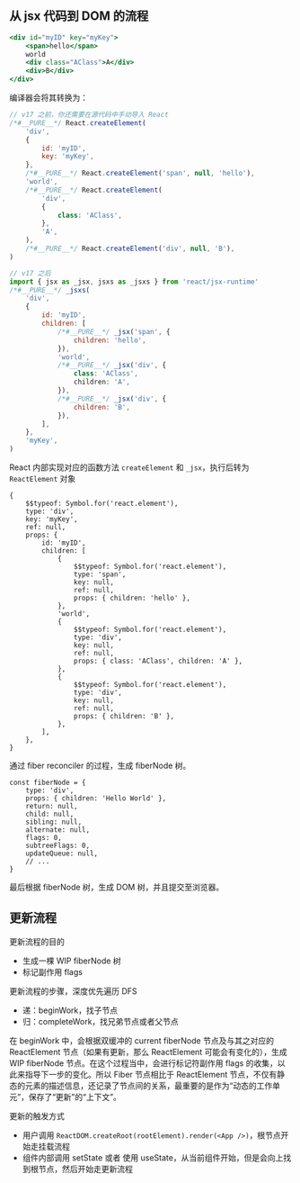 ## 从 jsx 代码到 DOM 的流程

```jsx
<div id="myID" key="myKey">
	<span>hello</span>
	world
	<div class="AClass">A</div>
	<div>B</div>
</div>
```

编译器会将其转换为：

```jsx
// v17 之前，你还需要在源代码中手动导入 React
/*#__PURE__*/ React.createElement(
	'div',
	{
		id: 'myID',
		key: 'myKey',
	},
	/*#__PURE__*/ React.createElement('span', null, 'hello'),
	'world',
	/*#__PURE__*/ React.createElement(
		'div',
		{
			class: 'AClass',
		},
		'A',
	),
	/*#__PURE__*/ React.createElement('div', null, 'B'),
)

// v17 之后
import { jsx as _jsx, jsxs as _jsxs } from 'react/jsx-runtime'
/*#__PURE__*/ _jsxs(
	'div',
	{
		id: 'myID',
		children: [
			/*#__PURE__*/ _jsx('span', {
				children: 'hello',
			}),
			'world',
			/*#__PURE__*/ _jsx('div', {
				class: 'AClass',
				children: 'A',
			}),
			/*#__PURE__*/ _jsx('div', {
				children: 'B',
			}),
		],
	},
	'myKey',
)
```

React 内部实现对应的函数方法 `createElement` 和 `_jsx`，执行后转为 `ReactElement` 对象

```tsx
{
	$$typeof: Symbol.for('react.element'),
	type: 'div',
	key: 'myKey',
	ref: null,
	props: {
		id: 'myID',
		children: [
			{
				$$typeof: Symbol.for('react.element'),
				type: 'span',
				key: null,
				ref: null,
				props: { children: 'hello' },
			},
			'world',
			{
				$$typeof: Symbol.for('react.element'),
				type: 'div',
				key: null,
				ref: null,
				props: { class: 'AClass', children: 'A' },
			},
			{
				$$typeof: Symbol.for('react.element'),
				type: 'div',
				key: null,
				ref: null,
				props: { children: 'B' },
			},
		],
	},
}
```

通过 fiber reconciler 的过程，生成 fiberNode 树。

```tsx
const fiberNode = {
	type: 'div',
	props: { children: 'Hello World' },
	return: null,
	child: null,
	sibling: null,
	alternate: null,
	flags: 0,
	subtreeFlags: 0,
	updateQueue: null,
	// ...
}
```

最后根据 fiberNode 树，生成 DOM 树，并且提交至浏览器。

## 更新流程

更新流程的目的

- 生成一棵 WIP fiberNode 树
- 标记副作用 flags

更新流程的步骤，深度优先遍历 DFS

- 递：beginWork，找子节点
- 归：completeWork，找兄弟节点或者父节点

在 beginWork 中，会根据双缓冲的 current fiberNode 节点及与其之对应的 ReactElement 节点（如果有更新，那么 ReactElement 可能会有变化的），生成 WIP fiberNode 节点。在这个过程当中，会进行标记符副作用 flags 的收集，以此来指导下一步的变化。所以 Fiber 节点相比于 ReactElement 节点，不仅有静态的元素的描述信息，还记录了节点间的关系，最重要的是作为“动态的工作单元”，保存了“更新”的“上下文”。

更新的触发方式

- 用户调用 `ReactDOM.createRoot(rootElement).render(<App />)`，根节点开始走挂载流程
- 组件内部调用 setState 或者 使用 useState，从当前组件开始，但是会向上找到根节点，然后开始走更新流程
